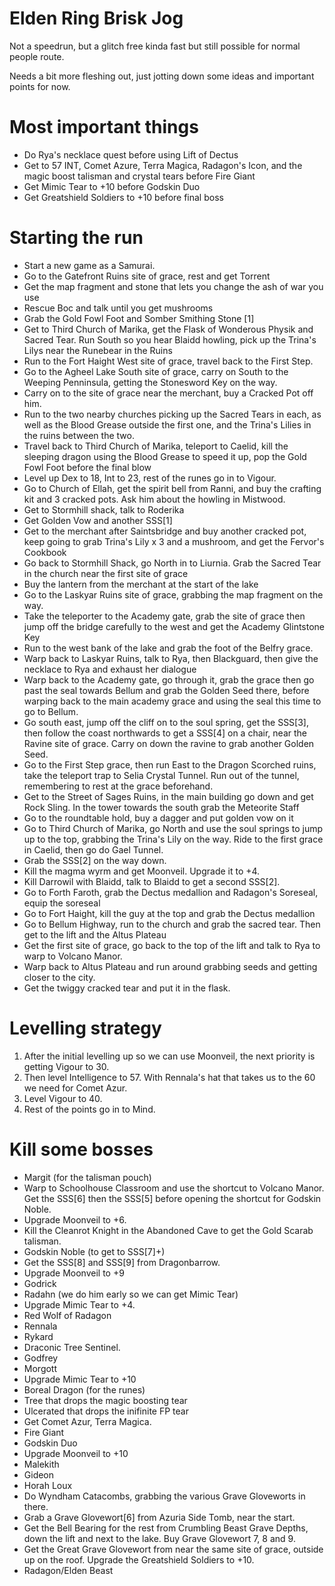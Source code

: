 # Elden Ring Brisk Jog

Not a speedrun, but a glitch free kinda fast but still possible for normal people route.

Needs a bit more fleshing out, just jotting down some ideas and important points for now.

# Most important things

- Do Rya's necklace quest before using Lift of Dectus
- Get to 57 INT, Comet Azure, Terra Magica, Radagon's Icon, and the magic boost talisman and crystal tears before Fire Giant
- Get Mimic Tear to +10 before Godskin Duo
- Get Greatshield Soldiers to +10 before final boss

# Starting the run

- Start a new game as a Samurai.
- Go to the Gatefront Ruins site of grace, rest and get Torrent
- Get the map fragment and stone that lets you change the ash of war you use
- Rescue Boc and talk until you get mushrooms
- Grab the Gold Fowl Foot and Somber Smithing Stone [1]
- Get to Third Church of Marika, get the Flask of Wonderous Physik and Sacred Tear. Run South so you hear Blaidd howling, pick up the Trina's Lilys near the Runebear in the Ruins
- Run to the Fort Haight West site of grace, travel back to the First Step.
- Go to the Agheel Lake South site of grace, carry on South to the Weeping Penninsula, getting the Stonesword Key on the way.
- Carry on to the site of grace near the merchant, buy a Cracked Pot off him.
- Run to the two nearby churches picking up the Sacred Tears in each, as well as the Blood Grease outside the first one, and the Trina's Lilies in the ruins between the two.
- Travel back to Third Church of Marika, teleport to Caelid, kill the sleeping dragon using the Blood Grease to speed it up, pop the Gold Fowl Foot before the final blow
- Level up Dex to 18, Int to 23, rest of the runes go in to Vigour.
- Go to Church of Ellah, get the spirit bell from Ranni, and buy the crafting kit and 3 cracked pots. Ask him about the howling in Mistwood.
- Get to Stormhill shack, talk to Roderika
- Get Golden Vow and another SSS[1]
- Get to the merchant after Saintsbridge and buy another cracked pot, keep going to grab Trina's Lily x 3 and a mushroom, and get the Fervor's Cookbook
- Go back to Stormhill Shack, go North in to Liurnia. Grab the Sacred Tear in the church near the first site of grace
- Buy the lantern from the merchant at the start of the lake
- Go to the Laskyar Ruins site of grace, grabbing the map fragment on the way.
- Take the teleporter to the Academy gate, grab the site of grace then jump off the bridge carefully to the west and get the Academy Glintstone Key
- Run to the west bank of the lake and grab the foot of the Belfry grace.
- Warp back to Laskyar Ruins, talk to Rya, then Blackguard, then give the necklace to Rya and exhaust her dialogue
- Warp back to the Academy gate, go through it, grab the grace then go past the seal towards Bellum and grab the Golden Seed there, before warping back to the main academy grace and using the seal this time to go to Bellum.
- Go south east, jump off the cliff on to the soul spring, get the SSS[3], then follow the coast northwards to get a SSS[4] on a chair, near the Ravine site of grace. Carry on down the ravine to grab another Golden Seed.
- Go to the First Step grace, then run East to the Dragon Scorched ruins, take the teleport trap to Selia Crystal Tunnel. Run out of the tunnel, remembering to rest at the grace beforehand.
- Get to the Street of Sages Ruins, in the main building go down and get Rock Sling. In the tower towards the south grab the Meteorite Staff
- Go to the roundtable hold, buy a dagger and put golden vow on it
- Go to Third Church of Marika, go North and use the soul springs to jump up to the top, grabbing the Trina's Lily on the way. Ride to the first grace in Caelid, then go do Gael Tunnel.
- Grab the SSS[2] on the way down.
- Kill the magma wyrm and get Moonveil. Upgrade it to +4.
- Kill Darrowil with Blaidd, talk to Blaidd to get a second SSS[2].
- Go to Forth Faroth, grab the Dectus medallion and  Radagon's Soreseal, equip the soreseal
- Go to Fort Haight, kill the guy at the top and grab the Dectus medallion
- Go to Bellum Highway, run to the church and grab the sacred tear. Then get to the lift and the Altus Plateau
- Get the first site of grace, go back to the top of the lift and talk to Rya to warp to Volcano Manor.
- Warp back to Altus Plateau and run around grabbing seeds and getting closer to the city.
- Get the twiggy cracked tear and put it in the flask.

# Levelling strategy

1. After the initial levelling up so we can use Moonveil, the next priority is getting Vigour to 30.
2. Then level Intelligence to 57. With Rennala's hat that takes us to the 60 we need for Comet Azur.
3. Level Vigour to 40.
4. Rest of the points go in to Mind.

# Kill some bosses
- Margit (for the talisman pouch)
- Warp to Schoolhouse Classroom and use the shortcut to Volcano Manor. Get the SSS[6] then the SSS[5] before opening the shortcut for Godskin Noble.
- Upgrade Moonveil to +6.
- Kill the Cleanrot Knight in the Abandoned Cave to get the Gold Scarab talisman.
- Godskin Noble (to get to SSS[7]+)
- Get the SSS[8] and SSS[9] from Dragonbarrow.
- Upgrade Moonveil to +9
- Godrick
- Radahn (we do him early so we can get Mimic Tear)
- Upgrade Mimic Tear to +4.
- Red Wolf of Radagon
- Rennala
- Rykard
- Draconic Tree Sentinel.
- Godfrey
- Morgott
- Upgrade Mimic Tear to +10
- Boreal Dragon (for the runes)
- Tree that drops the magic boosting tear
- Ulcerated that drops the inifinite FP tear
- Get Comet Azur, Terra Magica.
- Fire Giant
- Godskin Duo
- Upgrade Moonveil to +10
- Malekith
- Gideon
- Horah Loux
- Do Wyndham Catacombs, grabbing the various Grave Gloveworts in there.
- Grab a Grave Glovewort[6] from Azuria Side Tomb, near the start.
- Get the Bell Bearing for the rest from Crumbling Beast Grave Depths, down the lift and next to the lake. Buy Grave Glovewort 7, 8 and 9.
- Get the Great Grave Glovewort from near the same site of grace, outside up on the roof. Upgrade the Greatshield Soldiers to +10.
- Radagon/Elden Beast
